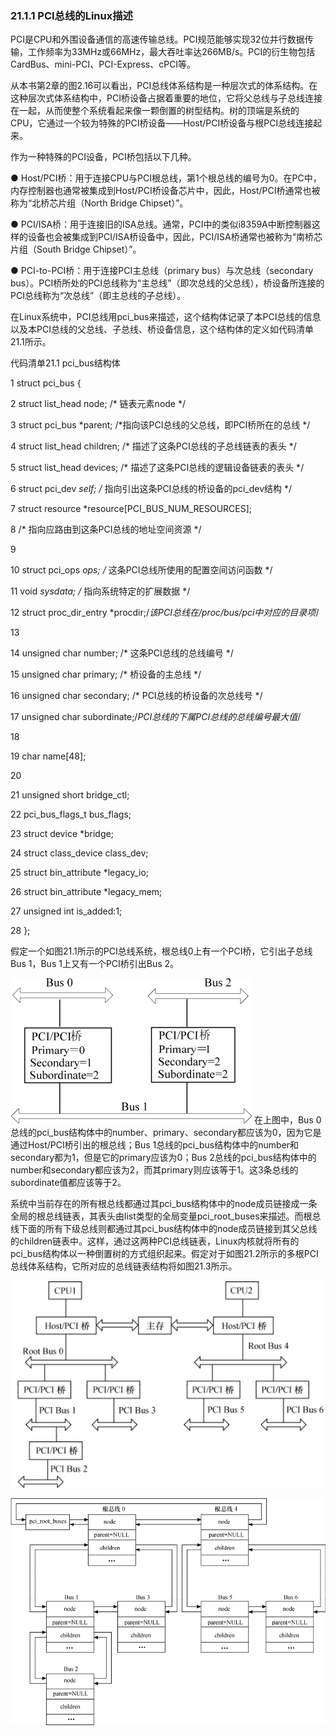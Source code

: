 ### 21.1.1 PCI总线的Linux描述

PCI是CPU和外围设备通信的高速传输总线。PCI规范能够实现32位并行数据传输，工作频率为33MHz或66MHz，最大吞吐率达266MB/s。PCI的衍生物包括CardBus、mini-PCI、PCI-Express、cPCI等。

从本书第2章的图2.16可以看出，PCI总线体系结构是一种层次式的体系结构。在这种层次式体系结构中，PCI桥设备占据着重要的地位，它将父总线与子总线连接在一起，从而使整个系统看起来像一颗倒置的树型结构。树的顶端是系统的CPU，它通过一个较为特殊的PCI桥设备——Host/PCI桥设备与根PCI总线连接起来。

作为一种特殊的PCI设备，PCI桥包括以下几种。

● Host/PCI桥：用于连接CPU与PCI根总线，第1个根总线的编号为0。在PC中，内存控制器也通常被集成到Host/PCI桥设备芯片中，因此，Host/PCI桥通常也被称为“北桥芯片组（North Bridge Chipset）”。

● PCI/ISA桥：用于连接旧的ISA总线。通常，PCI中的类似i8359A中断控制器这样的设备也会被集成到PCI/ISA桥设备中，因此，PCI/ISA桥通常也被称为“南桥芯片组（South Bridge Chipset）”。

● PCI-to-PCI桥：用于连接PCI主总线（primary bus）与次总线（secondary bus）。PCI桥所处的PCI总线称为“主总线”（即次总线的父总线），桥设备所连接的PCI总线称为“次总线”（即主总线的子总线）。

在Linux系统中，PCI总线用pci_bus来描述，这个结构体记录了本PCI总线的信息以及本PCI总线的父总线、子总线、桥设备信息，这个结构体的定义如代码清单21.1所示。

代码清单21.1 pci_bus结构体

1 struct pci_bus { 
 
 2 struct list_head node; /* 链表元素node */ 
 
 3 struct pci_bus *parent; /*指向该PCI总线的父总线，即PCI桥所在的总线 */ 
 
 4 struct list_head children; /* 描述了这条PCI总线的子总线链表的表头 */ 
 
 5 struct list_head devices; /* 描述了这条PCI总线的逻辑设备链表的表头 */ 
 
 6 struct pci_dev *self; /* 指向引出这条PCI总线的桥设备的pci_dev结构 */ 
 
 7 struct resource *resource[PCI_BUS_NUM_RESOURCES]; 
 
 8 /* 指向应路由到这条PCI总线的地址空间资源 */ 
 
 9 
 
 10 struct pci_ops *ops; /* 这条PCI总线所使用的配置空间访问函数 */ 
 
 11 void *sysdata; /* 指向系统特定的扩展数据 */ 
 
 12 struct proc_dir_entry *procdir;/*该PCI总线在/proc/bus/pci中对应的目录项*/ 
 
 13 
 
 14 unsigned char number; /* 这条PCI总线的总线编号 */ 
 
 15 unsigned char primary; /* 桥设备的主总线 */ 
 
 16 unsigned char secondary; /* PCI总线的桥设备的次总线号 */ 
 
 17 unsigned char subordinate;/*PCI总线的下属PCI总线的总线编号最大值*/ 
 
 18



19 char name[48]; 
 
 20 
 
 21 unsigned short bridge_ctl; 
 
 22 pci_bus_flags_t bus_flags; 
 
 23 struct device *bridge; 
 
 24 struct class_device class_dev; 
 
 25 struct bin_attribute *legacy_io; 
 
 26 struct bin_attribute *legacy_mem; 
 
 27 unsigned int is_added:1; 
 
 28 };

假定一个如图21.1所示的PCI总线系统，根总线0上有一个PCI桥，它引出子总线Bus 1，Bus 1上又有一个PCI桥引出Bus 2。

![P568_52284.jpg](../images/P568_52284.jpg)
在上图中，Bus 0总线的pci_bus结构体中的number、primary、secondary都应该为0，因为它是通过Host/PCI桥引出的根总线；Bus 1总线的pci_bus结构体中的number和secondary都为1，但是它的primary应该为0；Bus 2总线的pci_bus结构体中的number和secondary都应该为2，而其primary则应该等于1。这3条总线的subordinate值都应该等于2。

系统中当前存在的所有根总线都通过其pci_bus结构体中的node成员链接成一条全局的根总线链表，其表头由list类型的全局变量pci_root_buses来描述。而根总线下面的所有下级总线则都通过其pci_bus结构体中的node成员链接到其父总线的children链表中。这样，通过这两种PCI总线链表，Linux内核就将所有的pci_bus结构体以一种倒置树的方式组织起来。假定对于如图21.2所示的多根PCI总线体系结构，它所对应的总线链表结构将如图21.3所示。

![P568_52289.jpg](../images/P568_52289.jpg)


![P569_52302.jpg](../images/P569_52302.jpg)
